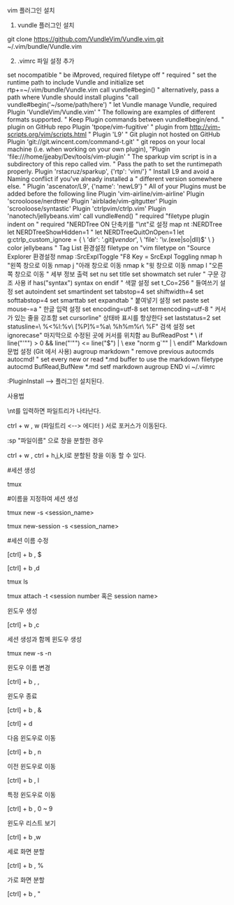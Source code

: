 vim 플러그인 설치



1. vundle 플러그인 설치

git clone https://github.com/VundleVim/Vundle.vim.git ~/.vim/bundle/Vundle.vim

2. .vimrc 파일 설정 추가

set nocompatible              " be iMproved, required
filetype off                  " required
" set the runtime path to include Vundle and initialize
set rtp+=~/.vim/bundle/Vundle.vim
call vundle#begin()
" alternatively, pass a path where Vundle should install plugins
"call vundle#begin('~/some/path/here')
" let Vundle manage Vundle, required
Plugin 'VundleVim/Vundle.vim'
" The following are examples of different formats supported.
" Keep Plugin commands between vundle#begin/end.
" plugin on GitHub repo
Plugin 'tpope/vim-fugitive'
" plugin from http://vim-scripts.org/vim/scripts.html
" Plugin 'L9'
" Git plugin not hosted on GitHub
Plugin 'git://git.wincent.com/command-t.git'
" git repos on your local machine (i.e. when working on your own plugin),
"Plugin 'file:///home/jjeaby/Dev/tools/vim-plugin'
" The sparkup vim script is in a subdirectory of this repo called vim.
" Pass the path to set the runtimepath properly.
Plugin 'rstacruz/sparkup', {'rtp': 'vim/'}
" Install L9 and avoid a Naming conflict if you've already installed a
" different version somewhere else.
" Plugin 'ascenator/L9', {'name': 'newL9'}
" All of your Plugins must be added before the following line
Plugin 'vim-airline/vim-airline'
Plugin 'scrooloose/nerdtree'
Plugin 'airblade/vim-gitgutter'
Plugin 'scrooloose/syntastic'
Plugin 'ctrlpvim/ctrlp.vim'
Plugin 'nanotech/jellybeans.vim'
call vundle#end()            " required
"filetype plugin indent on    " required
"NERDTree ON 단축키를 "\nt"로 설정
map <Leader>nt <ESC>:NERDTree<CR>
let NERDTreeShowHidden=1
" let NERDTreeQuitOnOpen=1
let g:ctrlp_custom_ignore = {
  \ 'dir':  '\.git$\|vendor$',
    \ 'file': '\v\.(exe|so|dll)$'
\ }
color jellybeans
" Tag List 환경설정
filetype on                                 "vim filetype on
"Source Explorer 환경설정
nmap <F8> :SrcExplToggle<CR>                "F8 Key = SrcExpl Toggling
nmap <C-H> <C-W>h                           "왼쪽 창으로 이동
nmap <C-J> <C-W>j                           "아래 창으로 이동
nmap <C-K> <C-W>k                           "윗 창으로 이동
nmap <C-L> <C-W>l                           "오른쪽 창으로 이동
" 세부 정보 출력
set nu
set title
set showmatch
set ruler
" 구문 강조 사용
if has("syntax")
 syntax on
endif
" 색깔 설정
set t_Co=256
" 들여쓰기 설정
set autoindent
set smartindent
set tabstop=4
set shiftwidth=4
set softtabstop=4
set smarttab
set expandtab
" 붙여넣기 설정
set paste
set mouse-=a
" 한글 입력 설정
set encoding=utf-8
set termencoding=utf-8
" 커서가 있는 줄을 강조함
set cursorline" 상태바 표시를 항상한다
set laststatus=2 
set statusline=\ %<%l:%v\ [%P]%=%a\ %h%m%r\ %F\" 검색 설정
set ignorecase" 마지막으로 수정된 곳에 커서를 위치함
au BufReadPost *
\ if line("'\"") > 0 && line("'\"") <= line("$") |
\ exe "norm g`\"" |
\ endif" Markdown 문법 설정 (Git 에서 사용)
augroup markdown
    " remove previous autocmds
    autocmd!
    " set every new or read *.md buffer to use the markdown filetype
    autocmd BufRead,BufNew *.md setf markdown
augroup END
vi ~/.vimrc





:PluginInstall  --> 플러그인 설치된다.





사용법



\nt를 입력하면 파일트리가 나타난다.



ctrl + w , w (파일트리 <--> 에디터 ) 서로 포커스가 이동된다.



:sp "파일이름" 으로 창을 분할한 경우



ctrl + w , ctrl + h,j,k,l로 분할된 창을 이동 할 수 있다.



#세션 생성

tmux



#이름을 지정하여 세션 생성

tmux new -s <session_name>

tmux new-session -s <session_name>



#세션 이름 수정

[ctrl] + b , $



[ctrl] + b ,d



tmux ls



tmux attach -t <session number 혹은 session name>





윈도우 생성

[ctrl] + b ,c



세션 생성과 함께 윈도우 생성

tmux new -s -n



윈도우 이름 변경

[ctrl] + b , ,



윈도우 종료

[ctrl] + b , &

[ctrl] + d



다음 윈도우로 이동

[ctrl] + b , n



이전 윈도우로 이동

[ctrl] + b , l



특정 윈도우로 이동

[ctrl] + b , 0 ~ 9



윈도우 리스트 보기

[ctrl] + b ,w



세로 화면 분할

[ctrl] + b , %



가로 화면 분할

[ctrl] + b , "
